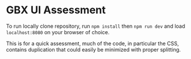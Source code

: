 # GBX UI Assessment
To run locally clone repository, run `npm install` then `npm run dev` and load `localhost:8080` on your browser of choice.

This is for a quick assessment, much of the code, in particular the CSS, contains duplication that could easily be minimized with proper splitting.